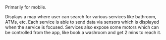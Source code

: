 Primarily for mobile.

Displays a map where user can search for various services like bathroom, ATMs, etc. Each service is able to send data via sensors which is displayed when the service is focused. Services also expose some motors which can be controlled from the app, like book a washroom and get 2 mins to reach it.
